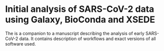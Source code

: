 # Initial analysis of SARS-CoV-2 data using Galaxy, BioConda and XSEDE

The is a companion to a manuscript describing the analysis of early SARS-CoV-2 data. It contains description of workflows and exact versions of all software used.
